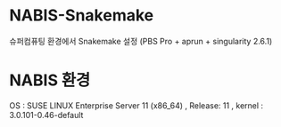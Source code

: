 # NABIS-Snakemake
슈퍼컴퓨팅 환경에서 Snakemake 설정 (PBS Pro + aprun + singularity 2.6.1)
# NABIS 환경
OS : SUSE LINUX Enterprise Server 11 (x86_64) , Release: 11 , kernel : 3.0.101-0.46-default

